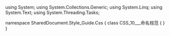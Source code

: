 ﻿using System;
using System.Collections.Generic;
using System.Linq;
using System.Text;
using System.Threading.Tasks;

namespace SharedDocument.Style_Guide.Css
{
    class CSS_10___命名规范
    {
    }
}
